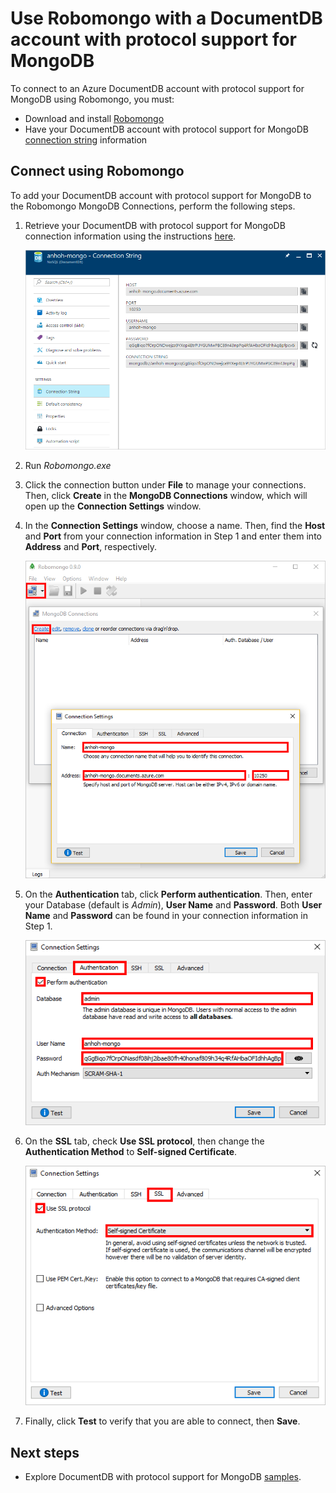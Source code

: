 <properties
    pageTitle="Use Robomongo with an Azure DocumentDB account with protocol support for MongoDB | Azure"
    description="Learn how to use Robomongo with a DocumentDB account with protocol support for MongoDB, now available for preview."
    keywords="robomongo"
    services="documentdb"
    author="AndrewHoh"
    manager="jhubbard"
    editor=""
    documentationcenter="" />
<tags
    ms.assetid="352c5fb9-8772-4c5f-87ac-74885e63ecac"
    ms.service="documentdb"
    ms.workload="data-services"
    ms.tgt_pltfrm="na"
    ms.devlang="na"
    ms.topic="article"
    ms.date="11/29/2016"
    wacn.date=""
    ms.author="anhoh" />

# Use Robomongo with a DocumentDB account with protocol support for MongoDB
To connect to an Azure DocumentDB account with protocol support for MongoDB using Robomongo, you must:

- Download and install [Robomongo](https://robomongo.org/)
- Have your DocumentDB account with protocol support for MongoDB [connection string](/documentation/articles/documentdb-connect-mongodb-account/) information

## Connect using Robomongo
To add your DocumentDB account with protocol support for MongoDB to the Robomongo MongoDB Connections, perform the following steps.

1. Retrieve your DocumentDB with protocol support for MongoDB connection information using the instructions [here](/documentation/articles/documentdb-connect-mongodb-account/).

    ![Screen shot of the connection string blade](./media/documentdb-mongodb-robomongo/connectionstringblade.png)
2. Run *Robomongo.exe*

3. Click the connection button under **File** to manage your connections. Then, click **Create** in the **MongoDB Connections** window, which will open up the **Connection Settings** window.

4. In the **Connection Settings** window, choose a name. Then, find the **Host** and **Port** from your connection information in Step 1 and enter them into **Address** and **Port**, respectively.

    ![Screen shot of the Robomongo Manage Connections](./media/documentdb-mongodb-robomongo/manageconnections.png)
5. On the **Authentication** tab, click **Perform authentication**. Then, enter your Database (default is *Admin*), **User Name** and **Password**.
Both **User Name** and **Password** can be found in your connection information in Step 1.

    ![Screen shot of the Robomongo Authentication Tab](./media/documentdb-mongodb-robomongo/authentication.png)
6. On the **SSL** tab, check **Use SSL protocol**, then change the **Authentication Method** to **Self-signed Certificate**.

    ![Screen shot of the Robomongo SSL Tab](./media/documentdb-mongodb-robomongo/SSL.png)
7. Finally, click **Test** to verify that you are able to connect, then **Save**.

## Next steps
- Explore DocumentDB with protocol support for MongoDB [samples](/documentation/articles/documentdb-mongodb-samples/).

